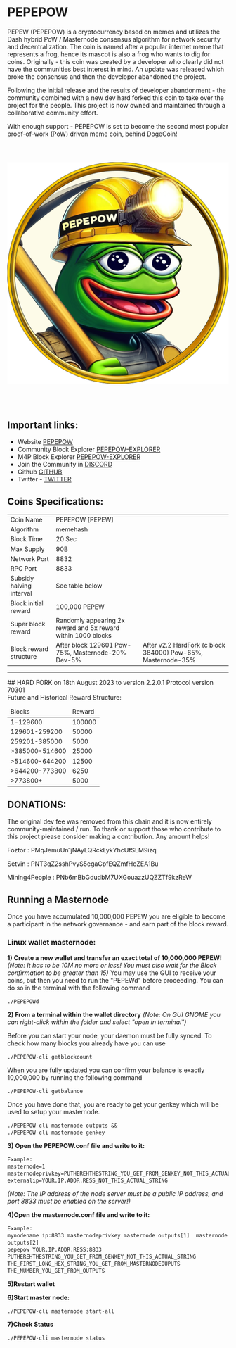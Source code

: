 # PEPEPOW

PEPEW (PEPEPOW) is a cryptocurrency based on memes and utilizes the Dash hybrid PoW / Masternode consensus algorithm for network security and decentralization. The coin is named after a popular internet meme that represents a frog, hence its mascot is also a frog who wants to dig for coins. Originally - this coin was created by a developer who clearly did not have the communities best interest in mind. An update was released which broke the consensus and then the developer abandoned the project.

Following the initial release and the results of developer abandonment - the community combined with a new dev hard forked this coin to take over the project for the people. This project is now owned and maintained through a collaborative community effort.

With enough support - PEPEPOW is set to become the second most popular proof-of-work (PoW) driven meme coin, behind DogeCoin!<p>

 <div align="center" style="display: flex; flex-wrap: wrap; justify-content: center; align-items: center; gap: 1em; margin: 4em 0;">
  <img src="https://github.com/MattF42/PePe-core/blob/Reboot/logo.png" style="width: 400px; max-width: 600px; flex-grow: 1;" />
</div>

## <br> Important links: <br>
 - Website [PEPEPOW](https://pepecore.wordpress.com/)
 - Community Block Explorer [PEPEPOW-EXPLORER](https://explorer.pepepow.org/)
 - M4P Block Explorer [PEPEPOW-EXPLORER](https://explorer2.pepepow.org/)
 - Join the Community in [DISCORD](https://discord.gg/wHFMdbjP)
 - Github [GITHUB](https://github.com/MattF42/PePe-core/)
 - Twitter - [TWITTER](https://twitter.com/PEPEWCommunity)
  
  
## <h2><strong>Coins Specifications:</strong></h2>
<table>
<tbody>
<tr>
<td>Coin Name</td>
<td>PEPEPOW [PEPEW]</td>
</tr>
<tr>
<td>Algorithm</td>
<td>memehash</td>
</tr>
<tr>
<td>Block Time</td>
<td>20 Sec</td>
</tr>
<tr>
<td>Max Supply</td>
<td>90B</td>
</tr>
<tr>
<td>Network Port</td>
<td>8832</td>
</tr>
<tr>
<td>RPC Port</td>
<td>8833</td>
</tr>
<tr>
<td>Subsidy halving interval</td>
<td>See table below</td>
</tr>
<tr>
<td>Block initial reward</td>
<td>100,000  PEPEW</td>
</tr>
<tr>
<td>Super block reward</td>
<td>Randomly appearing 2x reward and 5x reward within 1000 blocks</td>
</tr>
<tr>
<td>Block reward structure</td>
<td>After block 129601 Pow-75%, Masternode-20% Dev-5%</td>
 <td>After v2.2 HardFork (c block 384000) Pow-65%, Masternode-35%</td>
</tr>
</tbody>
</table>

<HR>
## HARD FORK on 18th August 2023 to version 2.2.0.1 Protocol version 70301<BR>
Future and Historical Reward Structure:
<TABLE>
<THEAD>
<TD>Blocks</TD><TD>Reward</TD></THEAD>
<TBODY>
<TR>
<TD>1-129600</TD><TD>100000</TD></TR>
<TD>129601-259200</TD><TD>50000</TD></TR>
<TD>259201-385000</TD><TD>5000</TD></TR>
<TD>>385000-514600</TD><TD>25000</TD></TR>
<TD>>514600-644200</TD><TD>12500</TD></TR>
 <TD>>644200-773800</TD><TD>6250</TD></TR>
<TD>>773800+</TD><TD>5000</TD></TR>
</TBODY>
</TABLE>


## DONATIONS:

The original dev fee was removed from this chain and it is now entirely community-maintained / run. To thank or support those who contribute to this project please consider making a contribution. Any amount helps! 

Foztor : PMqJemuUn1jNAyLQRckLykYhcUfSLM9izq

Setvin : PNT3qZ2sshPvyS5egaCpfEQZmfHoZEA1Bu

Mining4People : PNb6mBbGdudbM7UXGouazzUQZZTf9kzReW 

## Running a Masternode

Once you have accumulated 10,000,000 PEPEW you are eligible to become a participant in the network governance - and earn part of the block reward. 

### Linux wallet masternode:

**1) Create a new wallet and transfer an exact total of 10,000,000 PEPEW!**
*(Note: It has to be 10M no more or less! You must also wait for the Block confirmation to be greater than 15)*
You may use the GUI to receive your coins, but then you need to run the "PEPEWd" before proceeding. You can do so in the terminal with the following command
```
./PEPEPOWd
```

**2) From a terminal within the wallet directory**
*(Note: On GUI GNOME you can right-click within the folder and select "open in terminal")*

Before you can start your node, your daemon must be fully synced. To check how many blocks you already have you can use 
```
./PEPEPOW-cli getblockcount
```

When you are fully updated you can confirm your balance is exactly 10,000,000 by running the following command
```
./PEPEPOW-cli getbalance
```

Once you have done that, you are ready to get your genkey which will be used to setup your masternode.
```
./PEPEPOW-cli masternode outputs &&
./PEPEPOW-cli masternode genkey
```

**3) Open the PEPEPOW.conf file and write to it:**
```
Example:
masternode=1
masternodeprivkey=PUTHEREHTHESTRING_YOU_GET_FROM_GENKEY_NOT_THIS_ACTUAL_STRING
externalip=YOUR.IP.ADDR.RESS_NOT_THIS_ACTUAL_STRING
```
*(Note: The IP address of the node server must be a public IP address, and port 8833 must be enabled on the server!)*

**4)Open the masternode.conf file and write to it:**
```
Example:
mynodename ip:8833 masternodeprivkey masternode outputs[1]  masternode outputs[2]
pepepow YOUR.IP.ADDR.RESS:8833 PUTHEREHTHESTRING_YOU_GET_FROM_GENKEY_NOT_THIS_ACTUAL_STRING THE_FIRST_LONG_HEX_STRING_YOU_GET_FROM_MASTERNODEOUPUTS  THE_NUMBER_YOU_GET_FROM_OUTPUTS
```

**5)Restart wallet**

**6)Start master node:**
```
./PEPEPOW-cli masternode start-all
```

**7)Check Status**
```
./PEPEPOW-cli masternode status
```
